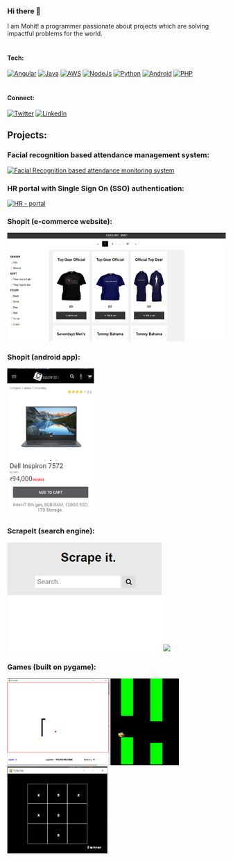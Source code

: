 ### Hi there 👋
I am Mohit! a programmer passionate about projects which are solving impactful problems for the world.


# <h4>Tech:</h4>
<a href="#" ><img src="https://angular.io/assets/images/logos/angular/angular.png" height="35" title="Angular"></a>
<a href="#" ><img src="https://upload.wikimedia.org/wikipedia/en/thumb/3/30/Java_programming_language_logo.svg/1200px-Java_programming_language_logo.svg.png" height="35" title="Java"></a>
<a href="#" ><img src="https://upload.wikimedia.org/wikipedia/commons/thumb/9/93/Amazon_Web_Services_Logo.svg/2560px-Amazon_Web_Services_Logo.svg.png" height="30" title="AWS"></a>
<a href="#" ><img src="https://upload.wikimedia.org/wikipedia/commons/thumb/d/d9/Node.js_logo.svg/2560px-Node.js_logo.svg.png" height="30" title="NodeJs"></a>
  <a href="#" ><img src="https://cdn3.iconfinder.com/data/icons/logos-and-brands-adobe/512/267_Python-512.png" height="30"
                                                  title="Python"></a>
  <a href="#" ><img src="https://source.android.com/setup/images/Android_symbol_green_RGB.png" height="30"
                                                  title="Android"></a>
  <a href="#" ><img src="https://www.php.net/images/logos/php-logo.svg" height="25"
                                                  title="PHP"></a>
                                               
# <h4>Connect:</h4>

<a href="https://twitter.com/mohitsinghvi_" target="_blank" ><img src="https://cdn.iconscout.com/icon/free/png-256/twitter-213-569318.png"  height="25"
                                                  title="Twitter"></a>  <a href="https://www.linkedin.com/in/imohitsinghvi" ><img src = "https://content.linkedin.com/content/dam/me/business/en-us/amp/brand-site/v2/bg/LI-Bug.svg.original.svg" height="25" title="LinkedIn"></a>


<h2>Projects:</h2>

<h3>Facial recognition based attendance management system: </h3>
<a href="https://github.com/MohitSinghvi/faceId-attendance-ui"  >
  <img src="https://github.com/MohitSinghvi/MohitSinghvi/assets/35193178/848e216f-9a68-4ae3-813a-163cf2ee83a1"          
                                                          height="225" title="Facial Recognition based attendance monitoring system">
</a>
<br>
<h3>HR portal with Single Sign On (SSO) authentication:</h3>
<a href="https://github.com/MohitSinghvi/hr-portal-gs" >
<img  height="300" alt="HR - portal" src="https://github.com/MohitSinghvi/MohitSinghvi/assets/35193178/73180b1d-7681-4929-9aee-2ea38664599c" title="HR - portal"></a>      

<h3>Shopit (e-commerce website):</h3>
<a href="https://github.com/MohitSinghvi/ShopItWeb"  ><img src="https://github.com/MohitSinghvi/ShopItWeb/raw/master/Screenshots/resultpage.PNG?raw=true"          
                                                          height="250" title="Shopit (E-commerce Website)"></a>


  <h3>Shopit (android app):</h3>
   <a href="https://github.com/MohitSinghvi/ShopitApp" ><img src="https://github.com/MohitSinghvi/ShopitApp/raw/master/Screenshots/ShopitApp-01.png?raw=true"         
                                                          width="200" title="Shopit App"></a>


  <h3>ScrapeIt (search engine):</h3>
  <a href="https://github.com/MohitSinghvi/Scraper-and-Searcher" ><img src="https://github.com/MohitSinghvi/Scraper-and-Searcher/raw/master/Screenshots/main-page.PNG?raw=true" 
                                                          height="250" title="Basic Search Engine"></a>

<img  width="400" src="https://github.com/MohitSinghvi/MohitSinghvi/assets/35193178/ac5818e2-5881-4ebd-8cbe-ada9182c1ff7">


 <h3>Games (built on pygame):</h3>                       
 <a href="https://github.com/MohitSinghvi/The-Snake" ><img src="https://github.com/MohitSinghvi/The-Snake/raw/master/Snake_screenshot.PNG?raw=true"  height="200" 
                                                          title="The Snake"></a>
 <a href="https://github.com/MohitSinghvi/Flappy-Bird" ><img src="https://github.com/MohitSinghvi/Flappy-Bird/raw/master/Flappy-Screenshot.PNG?raw=true"  height="200"
                                                            title="Flappy Bird"></a>
 <a href="https://github.com/MohitSinghvi/TicTacToe" ><img src="https://github.com/MohitSinghvi/TicTacToe/raw/master/tictactoeScreenshot.PNG?raw=true"  height="200"
                                                          title="TicTacToe"></a>
<!-- <a href="https://github.com/MohitSinghvi/Mario" ><img src="https://github.com/MohitSinghvi/Mario/raw/master/mario_screenshot.PNG?raw=true"  height="100"
                                                      title="Mario"></a>
-->
                                                  
                                                  
</br>

<!--
**MohitSinghvi/MohitSinghvi** is a ✨ _special_ ✨ repository because its `README.md` (this file) appears on your GitHub profile.

Here are some ideas to get you started:

- 🔭 I’m currently working on ...
- 🌱 I’m currently learning ...
- 👯 I’m looking to collaborate on ...
- 🤔 I’m looking for help with ...
- 💬 Ask me about ...
- 📫 How to reach me: ...
- 😄 Pronouns: ...
- ⚡ Fun fact: ...
-->
